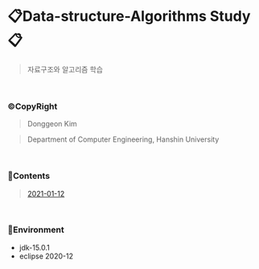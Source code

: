 # 📋Data-structure-Algorithms Study📋
> 자료구조와 알고리즘 학습

<br>

### ©CopyRight
> Donggeon Kim

> Department of Computer Engineering, Hanshin University

<br>

### 📒Contents
> [2021-01-12]()

<br>

### 🔧Environment
  - jdk-15.0.1
  - eclipse 2020-12

<br>
